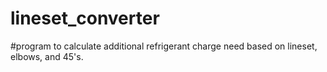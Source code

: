 # lineset_converter
#program to calculate additional refrigerant charge need based on lineset, elbows, and 45's. 
